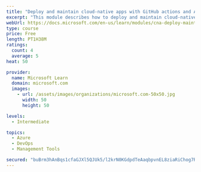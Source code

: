 ```yaml
---
title: "Deploy and maintain cloud-native apps with GitHub actions and Azure Pipelines"
excerpt: "This module describes how to deploy and maintain cloud-native apps."
webUrl: https://docs.microsoft.com/en-us/learn/modules/cna-deploy-maintain/
type: course
price: Free
length: PT1H38M
ratings:
  count: 4
  average: 5
heat: 50

provider:
  name: Microsoft Learn
  domain: microsoft.com
  images:
    - url: /assets/images/organizations/microsoft.com-50x50.jpg
      width: 50
      height: 50

levels:
  - Intermediate

topics:
  - Azure
  - DevOps
  - Management Tools

secured: "buBrm3hAnBqs1cfaGJXl5QJUk5/l2krN0KGdpdTeAaqbpvnEL8ziaRiChog7RpKiVghfQ22Zb0jT2+r7BnJ+6d9zTABV22jhZheTAJFCbIw7882MNpW2suvthEDEZ3lpV6LCTXq2pXc0DzbZvi2hyE5ZzqJlqqzV+Y9x671MNNrfl7MbHUVNMvbVSHhM7Yhejl6u7Wx22rN06q7v0z7z0MUwvx9IAOzKHy/FaJe386FC2WKVVG008JWRKEhiDTjXWWTxlEtmUgfRmpszAAS0atq6ER2b3rhhTRmDI+cq+GdMIYt8164TVHqFKtAdBiXD9a+Okci01f6bIvv8Razf6ynGgGJh7aFseCcrWBjmyBggvYhzgI6yidlPuef7Q09Oj9wypXMtTfYjtlJzLy/tZYPS57vNXSUusYfEQ5UoNKY=;1FYrD4A1hlGjOfRnyiUFDw=="
---
```


